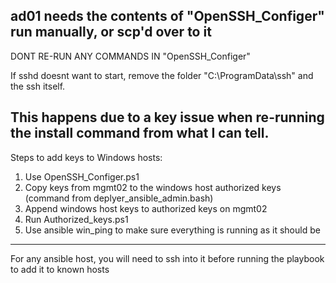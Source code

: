 ad01 needs the contents of "OpenSSH_Configer" run manually, or scp'd over to it
---  
DONT RE-RUN ANY COMMANDS IN "OpenSSH_Configer"

If sshd doesnt want to start, remove the folder "C:\ProgramData\ssh" and the ssh itself.

This happens due to a key issue when re-running the install command from what I can tell.
---
Steps to add keys to Windows hosts:
1. Use OpenSSH_Configer.ps1
2. Copy keys from mgmt02 to the windows host authorized keys (command from deplyer_ansible_admin.bash)
3. Append windows host keys to authorized keys on mgmt02
4. Run Authorized_keys.ps1
5. Use ansible win_ping to make sure everything is running as it should be
---
For any ansible host, you will need to ssh into it before running the playbook to add it to known hosts